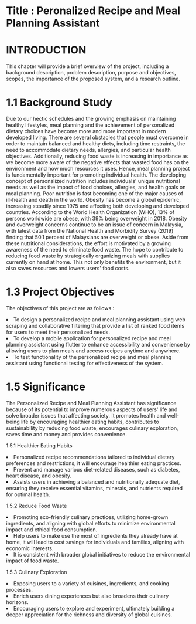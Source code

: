 # Title : Peronalized Recipe and Meal Planning Assistant

# INTRODUCTION
This chapter will provide a brief overview of the project, including a background description, problem description, purpose and objectives, scopes, the importance of the proposed system, and a research outline.

# 1.1	Background Study
Due to our hectic schedules and the growing emphasis on maintaining healthy lifestyles, meal planning and the achievement of personalized dietary choices have become more and more important in modern developed living. There are several obstacles that people must overcome in order to maintain balanced and healthy diets, including time restraints, the need to accommodate dietary needs, allergies, and particular health objectives. Additionally, reducing food waste is increasing in importance as we become more aware of the negative effects that wasted food has on the environment and how much resources it uses. Hence, meal planning project is fundamentally important for promoting individual health. The developing concept of personalized nutrition includes individuals' unique nutritional needs as well as the impact of food choices, allergies, and health goals on meal planning. Poor nutrition is fast becoming one of the major causes of ill-health and death in the world. Obesity has become a global epidemic, increasing steadily since 1975 and affecting both developing and developed countries. According to the World Health Organization (WHO), 13% of persons worldwide are obese, with 39% being overweight in 2018. Obesity and overweight concerns continue to be an issue of concern in Malaysia, with latest data from the National Health and Morbidity Survey (2019) finding that 50.1 percent of Malaysians are overweight or obese. Aside from these nutritional considerations, the effort is motivated by a growing awareness of the need to eliminate food waste. The hope to contribute to reducing food waste by strategically organizing meals with supplies currently on hand at home. This not only benefits the environment, but it also saves resources and lowers users' food costs.

# 1.3	Project Objectives 
The objectives of this project are as follows :
<li>To design a personalized recipe and meal planning assistant using web scraping and collaborative filtering that provide a list of ranked food items for users to meet their personalized needs.
<li>To develop a mobile application for personalized recipe and meal planning assistant using flutter to enhance accessibility and convenience by allowing users to plan meals and access recipes anytime and anywhere.
<li>To test functionality of the personalized recipe and meal planning assistant using functional testing for effectiveness of the system.

# 1.5	Significance	
The Personalized Recipe and Meal Planning Assistant has significance because of its potential to improve numerous aspects of users' life and solve broader issues that affecting society. It promotes health and well-being life by encouraging healthier eating habits, contributes to sustainability by reducing food waste, encourages culinary exploration, saves time and money and provides convenience.	

1.5.1	Healthier Eating Habits
<li>Personalized recipe recommendations tailored to individual dietary preferences and restrictions, it will encourage healthier eating practices.</li>
<li>Prevent and manage various diet-related diseases, such as diabetes, heart disease, and obesity.</li>
<li>Assists users in achieving a balanced and nutritionally adequate diet, ensuring they receive essential vitamins, minerals, and nutrients required for optimal health.

1.5.2	Reduce Food Waste
<li>Promoting eco-friendly culinary practices, utilizing home-grown ingredients, and aligning with global efforts to minimize environmental impact and ethical food consumption.
<li>Help users to make use the most of ingredients they already have at home, it will lead to cost savings for individuals and families, aligning with economic interests.
<li>It is consistent with broader global initiatives to reduce the environmental impact of food waste.

1.5.3	Culinary Exploration
<li>Exposing users to a variety of cuisines, ingredients, and cooking processes.
<li>Enrich users dining experiences but also broadens their culinary horizons.
<li>Encouraging users to explore and experiment, ultimately building a deeper appreciation for the richness and diversity of global cuisines.
